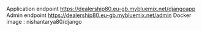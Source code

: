 Application endpoint https://dealership80.eu-gb.mybluemix.net/djangoapp
Admin endpoint https://dealership80.eu-gb.mybluemix.net/admin
Docker image : nishantarya80/django

